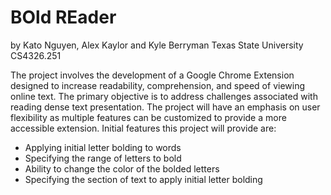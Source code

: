 # BOld REader

by Kato Nguyen, Alex Kaylor and Kyle Berryman
Texas State University
CS4326.251

The project involves the development of a Google Chrome Extension designed to increase readability, comprehension, and speed of viewing online text. The primary objective is to address challenges associated with reading dense text presentation. The project will have an emphasis on user flexibility as multiple features can be customized to provide a more accessible extension. Initial features this project will provide are:

- Applying initial letter bolding to words
- Specifying the range of letters to bold
- Ability to change the color of the bolded letters
- Specifying the section of text to apply initial letter bolding
